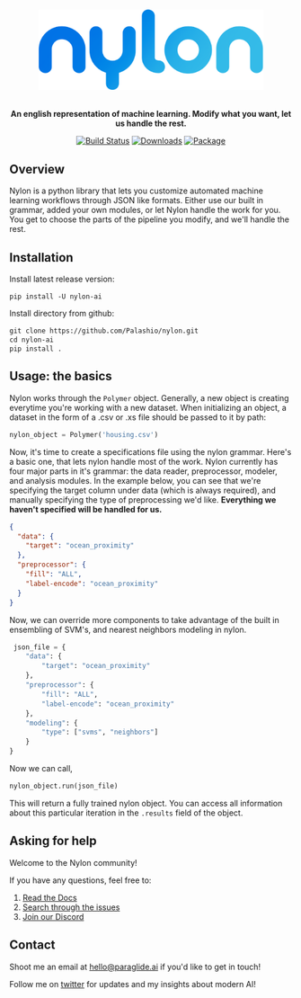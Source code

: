 <div align="center">
<br></br> 
<img src="/data_storage/github_images/nylonlogowhite.png" alt="drawing" width="400"/>
 
 
` `  
 **An english representation of machine learning. Modify what you want, let us handle the rest.**

 
[![Build Status](https://www.travis-ci.com/Palashio/nylon.svg?branch=main)](https://www.travis-ci.com/Palashio/nylon)
[![Downloads](https://pepy.tech/badge/nylon-ai)](https://pepy.tech/project/nylon-ai)
[![Package](https://img.shields.io/pypi/v/papyrus-ai)](https://img.shields.io/pypi/v/papyrus-ai)

 </div>
 
## Overview

Nylon is a python library that lets you customize automated machine learning workflows through JSON like formats. Either use our built in grammar, added your own modules, or let Nylon handle the work for you. You get to choose the parts of the pipeline you modify, and we'll handle the rest.  
 
## Installation

Install latest release version:

```
pip install -U nylon-ai
```

Install directory from github:

```
git clone https://github.com/Palashio/nylon.git
cd nylon-ai
pip install .
```

## Usage: the basics

Nylon works through the `Polymer` object. Generally, a new object is creating everytime you're working with a new dataset. When initializing an object, a dataset in the form of a .csv or .xs file should be passed to it by path:

```python
nylon_object = Polymer('housing.csv')
```

Now, it's time to create a specifications file using the nylon grammar. Here's a basic one, that lets nylon handle most of the work. Nylon currently has four major parts in it's grammar: the data reader, preprocessor, modeler, and analysis modules. In the example below, you can see that we're specifying the target column under data (which is always required), and manually specifying the type of preprocessing we'd like. **Everything we haven't specified will be handled for us.**

```json
{
  "data": {
    "target": "ocean_proximity"
  },
  "preprocessor": {
    "fill": "ALL",
    "label-encode": "ocean_proximity"
  }
}
```

Now, we can override more components to take advantage of the built in ensembling of SVM's, and nearest neighbors modeling in nylon.

```python
 json_file = {
    "data": {
        "target": "ocean_proximity"
    },
    "preprocessor": {
        "fill": "ALL",
        "label-encode": "ocean_proximity"
    },
    "modeling": {
        "type": ["svms", "neighbors"]
    }
}
```

Now we can call,

```python
nylon_object.run(json_file)
```

This will return a fully trained nylon object. You can access all information about this particular iteration in the ```.results``` field of the object.


## Asking for help
Welcome to the Nylon community!

If you have any questions, feel free to:
1. [Read the Docs](https://docs.paraglide.ai/)
2. [Search through the issues](https://github.com/Palashio/nylon/issues)
3. [Join our Discord](https://discord.gg/udZSbhws9D)


## Contact

Shoot me an email at [hello@paraglide.ai](mailto:hello@paraglide.ai) if you'd like to get in touch!

Follow me on [twitter](https://twitter.com/_pshah) for updates and my insights about modern AI!
